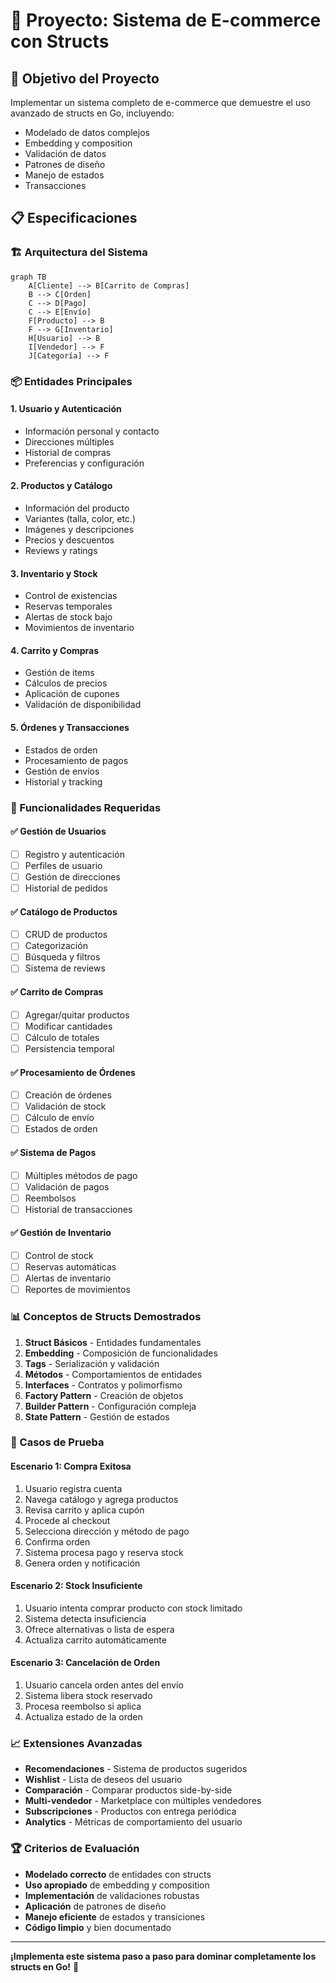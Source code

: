 # 🛒 Proyecto: Sistema de E-commerce con Structs

## 🎯 Objetivo del Proyecto

Implementar un sistema completo de e-commerce que demuestre el uso avanzado de structs en Go, incluyendo:

- Modelado de datos complejos
- Embedding y composition  
- Validación de datos
- Patrones de diseño
- Manejo de estados
- Transacciones

## 📋 Especificaciones

### 🏗️ Arquitectura del Sistema

```mermaid
graph TB
    A[Cliente] --> B[Carrito de Compras]
    B --> C[Orden]
    C --> D[Pago]
    C --> E[Envío]
    F[Producto] --> B
    F --> G[Inventario]
    H[Usuario] --> B
    I[Vendedor] --> F
    J[Categoría] --> F
```

### 📦 Entidades Principales

#### 1. **Usuario y Autenticación**
- Información personal y contacto
- Direcciones múltiples
- Historial de compras
- Preferencias y configuración

#### 2. **Productos y Catálogo**
- Información del producto
- Variantes (talla, color, etc.)
- Imágenes y descripciones
- Precios y descuentos
- Reviews y ratings

#### 3. **Inventario y Stock**
- Control de existencias
- Reservas temporales
- Alertas de stock bajo
- Movimientos de inventario

#### 4. **Carrito y Compras**
- Gestión de items
- Cálculos de precios
- Aplicación de cupones
- Validación de disponibilidad

#### 5. **Órdenes y Transacciones**
- Estados de orden
- Procesamiento de pagos
- Gestión de envíos
- Historial y tracking

### 🔧 Funcionalidades Requeridas

#### ✅ **Gestión de Usuarios**
- [ ] Registro y autenticación
- [ ] Perfiles de usuario
- [ ] Gestión de direcciones
- [ ] Historial de pedidos

#### ✅ **Catálogo de Productos**
- [ ] CRUD de productos
- [ ] Categorización
- [ ] Búsqueda y filtros
- [ ] Sistema de reviews

#### ✅ **Carrito de Compras**
- [ ] Agregar/quitar productos
- [ ] Modificar cantidades
- [ ] Cálculo de totales
- [ ] Persistencia temporal

#### ✅ **Procesamiento de Órdenes**
- [ ] Creación de órdenes
- [ ] Validación de stock
- [ ] Cálculo de envío
- [ ] Estados de orden

#### ✅ **Sistema de Pagos**
- [ ] Múltiples métodos de pago
- [ ] Validación de pagos
- [ ] Reembolsos
- [ ] Historial de transacciones

#### ✅ **Gestión de Inventario**
- [ ] Control de stock
- [ ] Reservas automáticas
- [ ] Alertas de inventario
- [ ] Reportes de movimientos

### 📊 Conceptos de Structs Demostrados

1. **Struct Básicos** - Entidades fundamentales
2. **Embedding** - Composición de funcionalidades
3. **Tags** - Serialización y validación
4. **Métodos** - Comportamientos de entidades
5. **Interfaces** - Contratos y polimorfismo
6. **Factory Pattern** - Creación de objetos
7. **Builder Pattern** - Configuración compleja
8. **State Pattern** - Gestión de estados

### 🧪 Casos de Prueba

#### **Escenario 1: Compra Exitosa**
1. Usuario registra cuenta
2. Navega catálogo y agrega productos
3. Revisa carrito y aplica cupón
4. Procede al checkout
5. Selecciona dirección y método de pago
6. Confirma orden
7. Sistema procesa pago y reserva stock
8. Genera orden y notificación

#### **Escenario 2: Stock Insuficiente**
1. Usuario intenta comprar producto con stock limitado
2. Sistema detecta insuficiencia
3. Ofrece alternativas o lista de espera
4. Actualiza carrito automáticamente

#### **Escenario 3: Cancelación de Orden**
1. Usuario cancela orden antes del envío
2. Sistema libera stock reservado
3. Procesa reembolso si aplica
4. Actualiza estado de la orden

### 📈 Extensiones Avanzadas

- **Recomendaciones** - Sistema de productos sugeridos
- **Wishlist** - Lista de deseos del usuario
- **Comparación** - Comparar productos side-by-side
- **Multi-vendedor** - Marketplace con múltiples vendedores
- **Subscripciones** - Productos con entrega periódica
- **Analytics** - Métricas de comportamiento del usuario

### 🏆 Criterios de Evaluación

- **Modelado correcto** de entidades con structs
- **Uso apropiado** de embedding y composition
- **Implementación** de validaciones robustas
- **Aplicación** de patrones de diseño
- **Manejo eficiente** de estados y transiciones
- **Código limpio** y bien documentado

---

**¡Implementa este sistema paso a paso para dominar completamente los structs en Go!** 🚀
